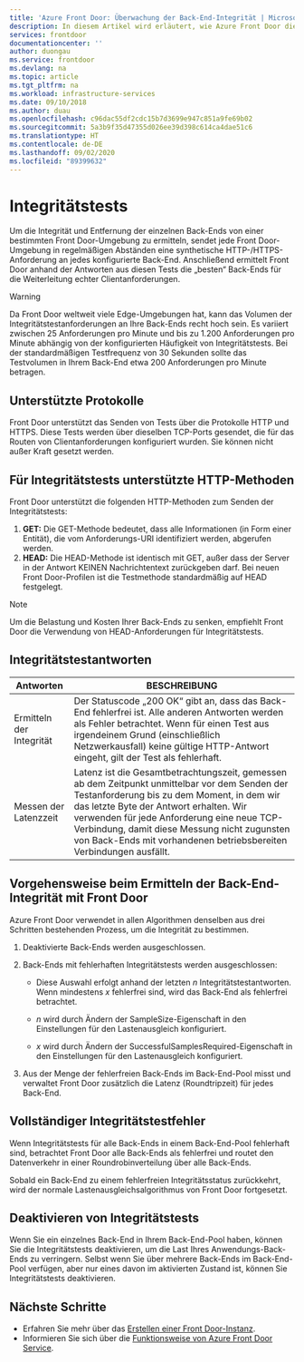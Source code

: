 ```yaml
---
title: 'Azure Front Door: Überwachung der Back-End-Integrität | Microsoft-Dokumentation'
description: In diesem Artikel wird erläutert, wie Azure Front Door die Integrität Ihrer Back-Ends überwacht.
services: frontdoor
documentationcenter: ''
author: duongau
ms.service: frontdoor
ms.devlang: na
ms.topic: article
ms.tgt_pltfrm: na
ms.workload: infrastructure-services
ms.date: 09/10/2018
ms.author: duau
ms.openlocfilehash: c96dac55df2cdc15b7d3699e947c851a9fe69b02
ms.sourcegitcommit: 5a3b9f35d47355d026ee39d398c614ca4dae51c6
ms.translationtype: HT
ms.contentlocale: de-DE
ms.lasthandoff: 09/02/2020
ms.locfileid: "89399632"
---
```

# <a name="health-probes"></a>Integritätstests

Um die Integrität und Entfernung der einzelnen Back-Ends von einer bestimmten Front Door-Umgebung zu ermitteln, sendet jede Front Door-Umgebung in regelmäßigen Abständen eine synthetische HTTP-/HTTPS-Anforderung an jedes konfigurierte Back-End. Anschließend ermittelt Front Door anhand der Antworten aus diesen Tests die „besten“ Back-Ends für die Weiterleitung echter Clientanforderungen. 

> [!WARNING]
> Da Front Door weltweit viele Edge-Umgebungen hat, kann das Volumen der Integritätstestanforderungen an Ihre Back-Ends recht hoch sein. Es variiert zwischen 25 Anforderungen pro Minute und bis zu 1.200 Anforderungen pro Minute abhängig von der konfigurierten Häufigkeit von Integritätstests. Bei der standardmäßigen Testfrequenz von 30 Sekunden sollte das Testvolumen in Ihrem Back-End etwa 200 Anforderungen pro Minute betragen.

## <a name="supported-protocols"></a>Unterstützte Protokolle

Front Door unterstützt das Senden von Tests über die Protokolle HTTP und HTTPS. Diese Tests werden über dieselben TCP-Ports gesendet, die für das Routen von Clientanforderungen konfiguriert wurden. Sie können nicht außer Kraft gesetzt werden.

## <a name="supported-http-methods-for-health-probes"></a>Für Integritätstests unterstützte HTTP-Methoden

Front Door unterstützt die folgenden HTTP-Methoden zum Senden der Integritätstests:

1. **GET:** Die GET-Methode bedeutet, dass alle Informationen (in Form einer Entität), die vom Anforderungs-URI identifiziert werden, abgerufen werden.
2. **HEAD:** Die HEAD-Methode ist identisch mit GET, außer dass der Server in der Antwort KEINEN Nachrichtentext zurückgeben darf. Bei neuen Front Door-Profilen ist die Testmethode standardmäßig auf HEAD festgelegt.

> [!NOTE]
> Um die Belastung und Kosten Ihrer Back-Ends zu senken, empfiehlt Front Door die Verwendung von HEAD-Anforderungen für Integritätstests.

## <a name="health-probe-responses"></a>Integritätstestantworten

| Antworten  | BESCHREIBUNG | 
| ------------- | ------------- |
| Ermitteln der Integrität  |  Der Statuscode „200 OK“ gibt an, dass das Back-End fehlerfrei ist. Alle anderen Antworten werden als Fehler betrachtet. Wenn für einen Test aus irgendeinem Grund (einschließlich Netzwerkausfall) keine gültige HTTP-Antwort eingeht, gilt der Test als fehlerhaft.|
| Messen der Latenzzeit  | Latenz ist die Gesamtbetrachtungszeit, gemessen ab dem Zeitpunkt unmittelbar vor dem Senden der Testanforderung bis zu dem Moment, in dem wir das letzte Byte der Antwort erhalten. Wir verwenden für jede Anforderung eine neue TCP-Verbindung, damit diese Messung nicht zugunsten von Back-Ends mit vorhandenen betriebsbereiten Verbindungen ausfällt.  |

## <a name="how-front-door-determines-backend-health"></a>Vorgehensweise beim Ermitteln der Back-End-Integrität mit Front Door

Azure Front Door verwendet in allen Algorithmen denselben aus drei Schritten bestehenden Prozess, um die Integrität zu bestimmen.

1. Deaktivierte Back-Ends werden ausgeschlossen.

2. Back-Ends mit fehlerhaften Integritätstests werden ausgeschlossen:
    * Diese Auswahl erfolgt anhand der letzten _n_ Integritätstestantworten. Wenn mindestens _x_ fehlerfrei sind, wird das Back-End als fehlerfrei betrachtet.

    * _n_ wird durch Ändern der SampleSize-Eigenschaft in den Einstellungen für den Lastenausgleich konfiguriert.

    * _x_ wird durch Ändern der SuccessfulSamplesRequired-Eigenschaft in den Einstellungen für den Lastenausgleich konfiguriert.

3. Aus der Menge der fehlerfreien Back-Ends im Back-End-Pool misst und verwaltet Front Door zusätzlich die Latenz (Roundtripzeit) für jedes Back-End.


## <a name="complete-health-probe-failure"></a>Vollständiger Integritätstestfehler

Wenn Integritätstests für alle Back-Ends in einem Back-End-Pool fehlerhaft sind, betrachtet Front Door alle Back-Ends als fehlerfrei und routet den Datenverkehr in einer Roundrobinverteilung über alle Back-Ends.

Sobald ein Back-End zu einem fehlerfreien Integritätsstatus zurückkehrt, wird der normale Lastenausgleichsalgorithmus von Front Door fortgesetzt.

## <a name="disabling-health-probes"></a>Deaktivieren von Integritätstests

Wenn Sie ein einzelnes Back-End in Ihrem Back-End-Pool haben, können Sie die Integritätstests deaktivieren, um die Last Ihres Anwendungs-Back-Ends zu verringern. Selbst wenn Sie über mehrere Back-Ends im Back-End-Pool verfügen, aber nur eines davon im aktivierten Zustand ist, können Sie Integritätstests deaktivieren.

## <a name="next-steps"></a>Nächste Schritte

- Erfahren Sie mehr über das [Erstellen einer Front Door-Instanz](quickstart-create-front-door.md).
- Informieren Sie sich über die [Funktionsweise von Azure Front Door Service](front-door-routing-architecture.md).
